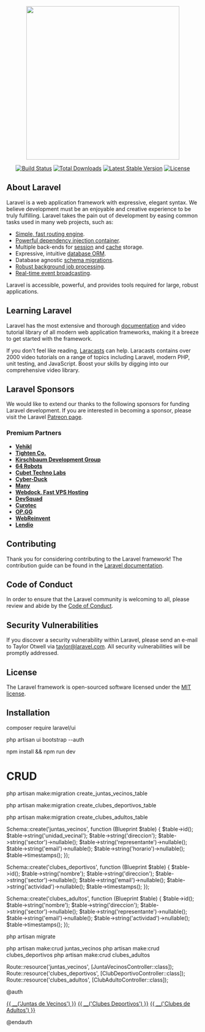 <p align="center"><a href="https://laravel.com" target="_blank"><img src="https://raw.githubusercontent.com/laravel/art/master/logo-lockup/5%20SVG/2%20CMYK/1%20Full%20Color/laravel-logolockup-cmyk-red.svg" width="400"></a></p>

<p align="center">
<a href="https://travis-ci.org/laravel/framework"><img src="https://travis-ci.org/laravel/framework.svg" alt="Build Status"></a>
<a href="https://packagist.org/packages/laravel/framework"><img src="https://img.shields.io/packagist/dt/laravel/framework" alt="Total Downloads"></a>
<a href="https://packagist.org/packages/laravel/framework"><img src="https://img.shields.io/packagist/v/laravel/framework" alt="Latest Stable Version"></a>
<a href="https://packagist.org/packages/laravel/framework"><img src="https://img.shields.io/packagist/l/laravel/framework" alt="License"></a>
</p>

## About Laravel

Laravel is a web application framework with expressive, elegant syntax. We believe development must be an enjoyable and creative experience to be truly fulfilling. Laravel takes the pain out of development by easing common tasks used in many web projects, such as:

- [Simple, fast routing engine](https://laravel.com/docs/routing).
- [Powerful dependency injection container](https://laravel.com/docs/container).
- Multiple back-ends for [session](https://laravel.com/docs/session) and [cache](https://laravel.com/docs/cache) storage.
- Expressive, intuitive [database ORM](https://laravel.com/docs/eloquent).
- Database agnostic [schema migrations](https://laravel.com/docs/migrations).
- [Robust background job processing](https://laravel.com/docs/queues).
- [Real-time event broadcasting](https://laravel.com/docs/broadcasting).

Laravel is accessible, powerful, and provides tools required for large, robust applications.

## Learning Laravel

Laravel has the most extensive and thorough [documentation](https://laravel.com/docs) and video tutorial library of all modern web application frameworks, making it a breeze to get started with the framework.

If you don't feel like reading, [Laracasts](https://laracasts.com) can help. Laracasts contains over 2000 video tutorials on a range of topics including Laravel, modern PHP, unit testing, and JavaScript. Boost your skills by digging into our comprehensive video library.

## Laravel Sponsors

We would like to extend our thanks to the following sponsors for funding Laravel development. If you are interested in becoming a sponsor, please visit the Laravel [Patreon page](https://patreon.com/taylorotwell).

### Premium Partners

- **[Vehikl](https://vehikl.com/)**
- **[Tighten Co.](https://tighten.co)**
- **[Kirschbaum Development Group](https://kirschbaumdevelopment.com)**
- **[64 Robots](https://64robots.com)**
- **[Cubet Techno Labs](https://cubettech.com)**
- **[Cyber-Duck](https://cyber-duck.co.uk)**
- **[Many](https://www.many.co.uk)**
- **[Webdock, Fast VPS Hosting](https://www.webdock.io/en)**
- **[DevSquad](https://devsquad.com)**
- **[Curotec](https://www.curotec.com/services/technologies/laravel/)**
- **[OP.GG](https://op.gg)**
- **[WebReinvent](https://webreinvent.com/?utm_source=laravel&utm_medium=github&utm_campaign=patreon-sponsors)**
- **[Lendio](https://lendio.com)**

## Contributing

Thank you for considering contributing to the Laravel framework! The contribution guide can be found in the [Laravel documentation](https://laravel.com/docs/contributions).

## Code of Conduct

In order to ensure that the Laravel community is welcoming to all, please review and abide by the [Code of Conduct](https://laravel.com/docs/contributions#code-of-conduct).

## Security Vulnerabilities

If you discover a security vulnerability within Laravel, please send an e-mail to Taylor Otwell via [taylor@laravel.com](mailto:taylor@laravel.com). All security vulnerabilities will be promptly addressed.

## License

The Laravel framework is open-sourced software licensed under the [MIT license](https://opensource.org/licenses/MIT).





## Installation

composer require laravel/ui

php artisan ui bootstrap --auth

npm install && npm run dev


# CRUD

php artisan make:migration create_juntas_vecinos_table

php artisan make:migration create_clubes_deportivos_table

php artisan make:migration create_clubes_adultos_table



Schema::create('juntas_vecinos', function (Blueprint $table) {
     $table->id();
     $table->string('unidad_vecinal');
     $table->string('direccion');
     $table->string('sector')->nullable();
     $table->string('representante')->nullable();
     $table->string('email')->nullable();
     $table->string('horario')->nullable();
     $table->timestamps();
});

Schema::create('clubes_deportivos', function (Blueprint $table) {
     $table->id();
     $table->string('nombre');
     $table->string('direccion');
     $table->string('sector')->nullable();
     $table->string('email')->nullable();
     $table->string('actividad')->nullable();
     $table->timestamps();
});

Schema::create('clubes_adultos', function (Blueprint $table) {
     $table->id();
     $table->string('nombre');
     $table->string('direccion');
     $table->string('sector')->nullable();
     $table->string('representante')->nullable();
     $table->string('email')->nullable();
     $table->string('actividad')->nullable();
     $table->timestamps();
});



php artisan migrate



php artisan make:crud juntas_vecinos
php artisan make:crud clubes_deportivos
php artisan make:crud clubes_adultos




Route::resource('juntas_vecinos', [JuntaVecinosController::class]);
Route::resource('clubes_deportivos', [ClubDeportivoController::class]);
Route::resource('clubes_adultos', [ClubAdultoController::class]);



@auth

<a class="nav-link" href="{{ URL::to('juntas_vecinos') }}">{{ __('Juntas de Vecinos') }}</a>
<a class="nav-link" href="{{ URL::to('clubes_deportivos') }}">{{ __('Clubes Deportivos') }}</a>
<a class="nav-link" href="{{ URL::to('clubes_adultos') }}">{{ __('Clubes de Adultos') }}</a>

@endauth


